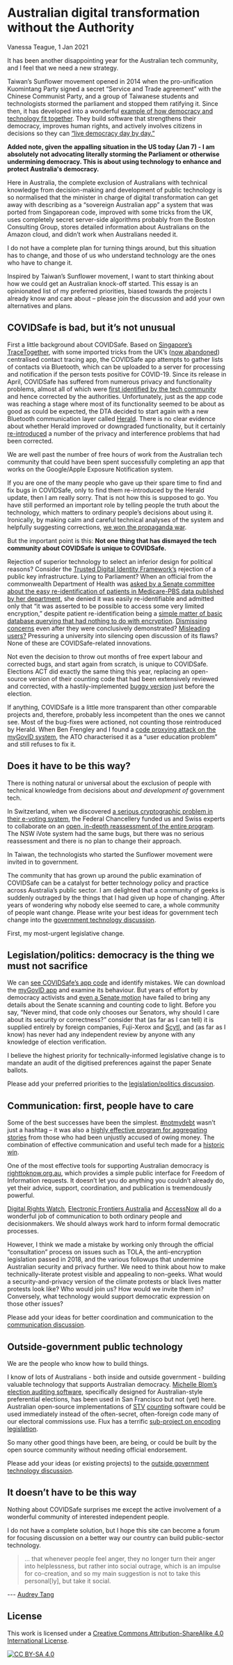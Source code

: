# Australian digital transformation without the Authority
Vanessa Teague, 1 Jan 2021   

It has been another disappointing year for the Australian tech community, and I feel that we need a new strategy.   

Taiwan’s Sunflower movement opened in 2014 when the pro-unification Kuomintang Party signed a secret “Service and Trade agreement” with the Chinese Communist Party, and a group of Taiwanese students and technologists stormed the parliament and stopped them ratifying it.  Since then, it has developed into a wonderful [example of how democracy and technology fit together](https://g0v.tw/manifesto/en/). They build software that strengthens their democracy, improves human rights, and actively involves citizens in decisions so they can [“live democracy day by day.”](https://twitter.com/audreyt/status/1309396603652902912?s=20) 

**Added note, given the appalling situation in the US today (Jan 7) - I am absolutely not advocating literally storming the Parliament or otherwise undermining democracy.  This is about using technology to enhance and protect Australia's democracy.**

Here in Australia, the complete exclusion of Australians with technical knowledge from decision-making and development of public technology is so normalised that the minister in charge of digital transformation can get away with describing as a “sovereign Australian app” a system that was ported from Singaporean code, improved with some tricks from the UK, uses completely secret server-side algorithms probably from the Boston Consulting Group, stores detailed information about Australians on the Amazon cloud, and didn’t work when Australians needed it.

I do not have a complete plan for turning things around, but this situation has to change, and those of us who understand technology are the ones who have to change it. 

Inspired by Taiwan’s Sunflower movement, I want to start thinking about how we could get an Australian knock-off started. This essay is an opinionated list of my preferred priorities, biased towards the projects I already know and care about – please join the discussion and add your own alternatives and plans.


## COVIDSafe is bad, but it’s not unusual

First a little background about COVIDSafe.  Based on [Singapore’s TraceTogether](https://github.com/opentrace-community), with some imported tricks from the UK’s ([now abandoned](https://www.theguardian.com/world/2020/jun/18/uk-poised-to-abandon-coronavirus-app-in-favour-of-apple-and-google-models)) centralised contact tracing app, the COVIDSafe app attempts to gather lists of contacts via Bluetooth, which can be uploaded to a server for processing and notification if the person tests positive for COVID-19.  Since its release in April, COVIDSafe has suffered from numerous privacy and functionality problems, almost all of which were [first identified by the tech community](https://github.com/vteague/contactTracing/blob/master/blog/2020-07-07IssueSummary.md) and hence corrected by the authorities.  Unfortunately, just as the app code was reaching a stage where most of its functionality seemed to be about as good as could be expected, the DTA decided to start again with a new Bluetooth communication layer called [Herald](https://www.dta.gov.au/news/covidsafe-captures-close-contacts-new-herald-protocol).  There is no clear evidence about whether Herald improved or downgraded functionality, but it certainly [re-introduced](https://github.com/vteague/contactTracing/blob/master/blog/2020-12-07COVIDSafeHerald.md) a number of the privacy and interference problems that had been corrected.

We are well past the number of free hours of work from the Australian tech community that could have been spent successfully completing an app that works on the Google/Apple Exposure Notification system.

If you are one of the many people who gave up their spare time to find and fix bugs in COVIDSafe, only to find them re-introduced by the Herald update, then I am really sorry.  That is not how this is supposed to go. You have still performed an important role by telling people the truth about the technology, which matters to ordinary people’s decisions about using it.  Ironically, by making calm and careful technical analyses of the system and helpfully suggesting corrections, [we won the propaganda war](https://twitter.com/Lizzie_OShea/status/1257185135478226945).

But the important point is this: **Not one thing that has dismayed the tech community about COVIDSafe is unique to COVIDSafe.** 

Rejection of superior technology to select an inferior design for political reasons?  Consider the [Trusted Digital Identity Framework’s](https://www.dta.gov.au/our-projects/digital-identity/trusted-digital-identity-framework) rejection of a public key infrastructure.  Lying to Parliament?  When an official from the commonwealth Department of Health was [asked by a Senate committee about the easy re-identification of patients in Medicare-PBS data published by her department](https://t.co/cdzlOJVRrT?amp=1), she denied it was easily re-identifiable and admitted only that “it was asserted to be possible to access some very limited encryption,” despite patient re-identification being a [simple matter of basic database querying that had nothing to do with encryption](https://arxiv.org/abs/1712.05627).  [Dismissing concerns](https://www.abc.net.au/news/2018-08-14/voters-in-act-election-could-have-ballot-choices-identified/10115670) even after they were conclusively demonstrated? [Misleading users?](https://www.elections.nsw.gov.au/About-us/Media-centre/News-media-releases/NSW-Electoral-Commission-iVote-and-Swiss-Post) Pressuring a university into silencing open discussion of its flaws? None of these are COVIDSafe-related innovations.

Not even the decision to throw out months of free expert labour and corrected bugs, and start again from scratch, is unique to COVIDSafe.  Elections ACT did exactly the same thing this year, replacing an open-source version of their counting code that had been extensively reviewed and corrected, with a hastily-implemented [buggy version](https://github.com/SiliconEconometrics/PublicService/blob/master/CountVotes/2020%20Errors%20In%20ACT%20Counting.pdf) just before the election.

If anything, COVIDSafe is a little more transparent than other comparable projects and, therefore, probably less incompetent than the ones we cannot see. Most of the bug-fixes were actioned, not counting those reintroduced by Herald.  When Ben Frengley and I found a [code proxying attack on the myGovID system](https://thinkingcybersecurity.com/DigitalID/), the ATO characterised it as a “user education problem” and still refuses to fix it.

## Does it have to be this way?

There is nothing natural or universal about the exclusion of people with technical knowledge from decisions about _and development of_ government tech.  

In Switzerland, when we discovered [a serious cryptographic problem in their e-voting system](https://openprivacy.ca/assets/how-not-to-prove-your-election-outcome-preprint.pdf), the Federal Chancellery funded us and Swiss experts to collaborate on an [open, in-depth reassessment of the entire program](https://www.bk.admin.ch/bk/en/home/politische-rechte/e-voting/berichte-und-studien.html).  The NSW iVote system had the same bugs, but there was no serious reassessment and there is no plan to change their approach.

In Taiwan, the technologists who started the Sunflower movement were invited in to government.

The community that has grown up around the public examination of COVIDSafe can be a catalyst for better technology policy and practice across Australia’s public sector.  I am delighted that a community of geeks is suddenly outraged by the things that I had given up hope of changing.  After years of wondering why nobody else seemed to care, a whole community of people want change. Please write your best ideas for government tech change into the [government technology discussion](https://github.com/AusOpenTech/makingAPlan/issues/1).

First, my most-urgent legislative change.

## Legislation/politics: democracy is the thing we must not sacrifice

We can [see COVIDSafe’s app code](https://github.com/AU-CovidSafe/) and identify mistakes.  We can download the [myGovID app](https://www.mygovid.gov.au/) and examine its behaviour.  But years of effort by democracy activists and [even a Senate motion](https://www.smh.com.au/technology/government-rejects-senate-order-to-disclose-electoral-commission-software-code-20140716-zti03.html) have failed to bring any details about the Senate scanning and counting code to light.  Before you say, “Never mind, that code only chooses our Senators, why should I care about its security or correctness?” consider that (as far as I can tell) it is supplied entirely by foreign companies, Fuji-Xerox and [Scytl](https://www.tenders.gov.au/Cn/Show/471f2731-fa2f-e235-5e5d-91fb7b9a53c1), and (as far as I know) has never had any independent review by anyone with any knowledge of election verification.

I believe the highest priority for technically-informed legislative change is to mandate an audit of the digitised preferences against the paper Senate ballots.

Please add your preferred priorities to the [legislation/politics discussion](https://github.com/AusOpenTech/makingAPlan/issues/2). 

## Communication: first, people have to care

Some of the best successes have been the simplest. [#notmydebt](https://twitter.com/hashtag/notmydebt) wasn’t just a hashtag – it was also a [highly effective program for aggregating stories](https://www.notmydebt.com.au/) from those who had been unjustly accused of owing money.  The combination of effective communication and useful tech made for a [historic win](https://www.sbs.com.au/news/federal-government-settles-1-2-billion-class-action-over-its-unlawful-robodebt-scheme).

One of the most effective tools for supporting Australian democracy is [righttoknow.org.au](https://www.righttoknow.org.au/), which provides a simple public interface for Freedom of Information requests.  It doesn’t let you do anything you couldn’t already do, yet their advice, support, coordination, and publication is tremendously powerful.

[Digital Rights Watch](https://digitalrightswatch.org.au/), [Electronic Frontiers Australia](https://www.efa.org.au/) and [AccessNow](https://www.accessnow.org/) all do a wonderful job of communication to both ordinary people and decisionmakers. We should always work hard to inform formal democratic processes.

However, I think we made a mistake by working only through the official “consultation” process on issues such as TOLA, the anti-encryption legislation passed in 2018, and the various followups that undermine Australian security and privacy further.  We need to think about how to make technically-literate protest visible and appealing to non-geeks. What would a security-and-privacy version of the climate protests or black lives matter protests look like? Who would join us? How would we invite them in? Conversely, what technology would support democratic expression on those other issues?

Please add your ideas for better coordination and communication to the [communication discussion](https://github.com/AusOpenTech/makingAPlan/issues/3).

## Outside-government public technology 

We are the people who know how to build things.  

I know of lots of Australians - both inside and outside government - building valuable technology that supports Australian democracy.  [Michelle Blom’s election auditing software](https://github.com/michelleblom), specifically designed for Australian-style preferential elections, has been used in San Francisco but not (yet) here.  Australian open-source implementations of [STV](https://github.com/siliconeconometrics/publicservice) [counting](https://github.com/grahame/dividebatur) software could be used immediately instead of the often-secret, often-foreign code many of our electoral commissions use. 
Flux has a terrific [sub-project on encoding legislation](https://github.com/OpenGovAus/Aus-Bills).

So many other good things have been, are being, or could be built by the open source community without needing official endorsement.

Please add your ideas (or existing projects) to the [outside government technology discussion](https://github.com/AusOpenTech/makingAPlan/issues/4).

## It doesn’t have to be this way

Nothing about COVIDSafe surprises me except the active involvement of a wonderful community of interested independent people.

I do not have a complete solution, but I hope this site can become a forum for focusing discussion on a better way our country can build public-sector technology.

> ... that whenever people feel anger, they no longer turn their anger into helplessness, but rather into social outrage, which is an impulse for co-creation, and so my main suggestion is not to take this personal[ly], but take it social.

--- [Audrey Tang](https://twitter.com/audreyt/status/1309396582081544192)

## License
This work is licensed under a [Creative Commons Attribution-ShareAlike 4.0 International License][cc-by-sa].

[![CC BY-SA 4.0][cc-by-sa-image]][cc-by-sa]

[cc-by-sa]: http://creativecommons.org/licenses/by-sa/4.0/
[cc-by-sa-image]: https://licensebuttons.net/l/by-sa/4.0/88x31.png
